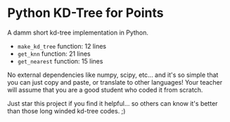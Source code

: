 Python KD-Tree for Points
=========================

A damm short kd-tree implementation in Python.
- `make_kd_tree` function: 12 lines
- `get_knn` function: 21 lines
- `get_nearest` function: 15 lines

No external dependencies like numpy, scipy, etc...
and it's so simple that you can just copy and paste, or translate to other languages!
Your teacher will assume that you are a good student who coded it from scratch.

Just star this project if you find it helpful... so others can know it's better than those long winded kd-tree codes. ;)